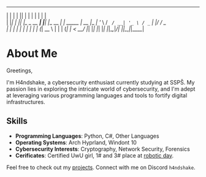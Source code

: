   _    _ _  _             _     _           _        
 | |  | | || |           | |   | |         | |       
 | |__| | || |_ _ __   __| |___| |__   __ _| | _____ 
 |  __  |__   _| '_ \ / _` / __| '_ \ / _` | |/ / _ \
 | |  | |  | | | | | | (_| \__ \ | | | (_| |   <  __/
 |_|  |_|  |_| |_| |_|\__,_|___/_| |_|\__,_|_|\_\___|
                                                     
                                                     
# About Me

Greetings,

I'm H4ndshake, a cybersecurity enthusiast currently studying at SSPŠ. My passion lies in exploring the intricate world of cybersecurity, and I'm adept at leveraging various programming languages and tools to fortify digital infrastructures.

## Skills

- **Programming Languages**: Python, C#, Other Languages
- **Operating Systems**: Arch Hyprland, Windont 10
- **Cybersecurity Interests**: Cryptography, Network Security, Forensics
- **Cerificates**: Certified UwU girl, 1# and 3# place at [robotic day](https://roboticday.org/2024).

Feel free to check out my [projects](https://github.com/Jomunyzx?tab=repositories).
Connect with me on Discord `h4ndshake`.
